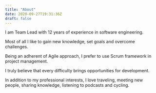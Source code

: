 ```yaml
---
title: "About"
date: 2020-09-27T19:31:36Z
draft: false
---
```


I am Team Lead with 12 years of experience in software engineering. 

Most of all I like to gain new knowledge, set goals and overcome challenges. 

Being an adherent of Agile approach, I prefer to use Scrum framework in project management. 

I truly believe that every difficulty brings opportunities for development. 

In addition to my professional interests, I love traveling, meeting new people, sharing knowledge, listening to podcasts and cycling.
